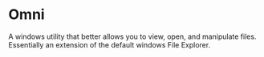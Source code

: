 # Omni
A windows utility that better allows you to view, open, and manipulate files. Essentially an extension of the default windows File Explorer.
